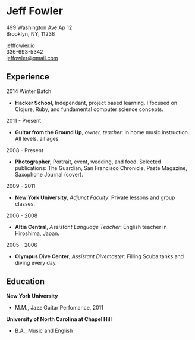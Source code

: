 Jeff Fowler
===========
499 Washington Ave Ap 12  
Brooklyn, NY, 11238  

jefffowler.io  
336-693-5342  
jeffowler@gmail.com  

Experience
---------------
2014 Winter Batch  
- **Hacker School**, Independant, project based learning. I focused on Clojure, Ruby, and fundamental computer science concepts.

2011 - Present  
- **Guitar from the Ground Up**, _owner, teacher_: In home music instruction. All levels, all ages.  

2008 - Present  
- **Photographer**, Portrait, event, wedding, and food. Selected publications: The Guardian, San Francisco Chronicle, Paste Magazine, Saxophone Journal (cover).  

2009 - 2011  
- **New York University**, _Adjunct Faculty_: Private lessons and group classes.  

2006 - 2008  
- **Altia Central**, _Assistant Language Teacher_: English teacher in Hiroshima, Japan.  

2005 - 2006  
- **Olympus Dive Center**, _Assistant Divemaster_: Filling Scuba tanks and diving every day.  

Education
---------

**New York University**  
-  M.M., Jazz Guitar Perfomance, 2011  

**University of North Carolina at Chapel Hill**  
-  B.A., Music and English  

